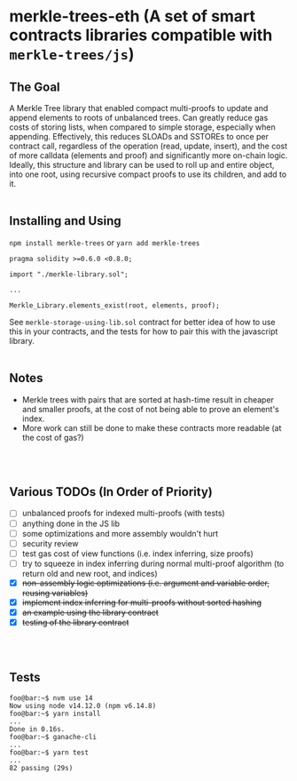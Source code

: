 # merkle-trees-eth (A set of smart contracts libraries compatible with `merkle-trees/js`)

## The Goal ##

A Merkle Tree library that enabled compact multi-proofs to update and append elements to roots of unbalanced trees. Can greatly reduce gas costs of storing lists, when compared to simple storage, especially when appending.
Effectively, this reduces SLOADs and SSTOREs to once per contract call, regardless of the operation (read, update, insert), and the cost of more calldata (elements and proof) and significantly more on-chain logic.
Ideally, this structure and library can be used to roll up and entire object, into one root, using recursive compact proofs to use its children, and add to it.
<br>
<br>

## Installing and Using ##

`npm install merkle-trees` or `yarn add merkle-trees`

```solidity
pragma solidity >=0.6.0 <0.8.0;

import "./merkle-library.sol";

...

Merkle_Library.elements_exist(root, elements, proof);
```

See `merkle-storage-using-lib.sol` contract for better idea of how to use this in your contracts, and the tests for how to pair this with the javascript library.
<br>
<br>

## Notes ##

- Merkle trees with pairs that are sorted at hash-time result in cheaper and smaller proofs, at the cost of not being able to prove an element's index.
- More work can still be done to make these contracts more readable (at the cost of gas?)
<br>
<br>

## Various TODOs (In Order of Priority) ##

- [ ] unbalanced proofs for indexed multi-proofs (with tests)
- [ ] anything done in the JS lib
- [ ] some optimizations and more assembly wouldn't hurt
- [ ] security review
- [ ] test gas cost of view functions (i.e. index inferring, size proofs)
- [ ] try to squeeze in index inferring during normal multi-proof algorithm (to return old and new root, and indices)
- [X] ~~non-assembly logic optimizations (i.e. argument and variable order, reusing variables)~~
- [X] ~~implement index inferring for multi-proofs without sorted hashing~~
- [X] ~~an example using the library contract~~
- [X] ~~testing of the library contract~~
<br>
<br>

## Tests ##

```console
foo@bar:~$ nvm use 14
Now using node v14.12.0 (npm v6.14.8)
foo@bar:~$ yarn install
...
Done in 0.16s.
foo@bar:~$ ganache-cli
...
foo@bar:~$ yarn test
...
82 passing (29s)
```
